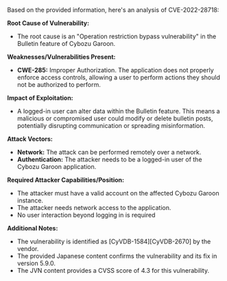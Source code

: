 Based on the provided information, here's an analysis of CVE-2022-28718:

**Root Cause of Vulnerability:**

*   The root cause is an "Operation restriction bypass vulnerability" in the Bulletin feature of Cybozu Garoon.

**Weaknesses/Vulnerabilities Present:**

*   **CWE-285:** Improper Authorization. The application does not properly enforce access controls, allowing a user to perform actions they should not be authorized to perform.

**Impact of Exploitation:**

*   A logged-in user can alter data within the Bulletin feature. This means a malicious or compromised user could modify or delete bulletin posts, potentially disrupting communication or spreading misinformation.

**Attack Vectors:**

*   **Network:** The attack can be performed remotely over a network.
*   **Authentication:** The attacker needs to be a logged-in user of the Cybozu Garoon application.

**Required Attacker Capabilities/Position:**

*   The attacker must have a valid account on the affected Cybozu Garoon instance.
*   The attacker needs network access to the application.
*   No user interaction beyond logging in is required

**Additional Notes:**

*   The vulnerability is identified as [CyVDB-1584][CyVDB-2670] by the vendor.
*   The provided Japanese content confirms the vulnerability and its fix in version 5.9.0.
* The JVN content provides a CVSS score of 4.3 for this vulnerability.